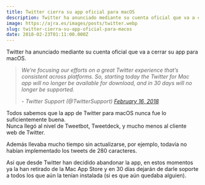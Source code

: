```yaml
---
title: Twitter cierra su app oficial para macOS
description: Twitter ha anunciado mediante su cuenta oficial que va a cerrar su app para macOS.
image: https://ajra.es/images/posts/twitter.webp
slug: twitter-cierra-su-app-oficial-para-macos
date: 2018-02-23T01:11:00.000Z
---
```


Twitter ha anunciado mediante su cuenta oficial que va a cerrar su app para macOS.

> _We’re focusing our efforts on a great Twitter experience that’s consistent across platforms. So, starting today the Twitter for Mac app will no longer be available for download, and in 30 days will no longer be supported._
> 
> _- Twitter Support (@TwitterSupport) [February 16, 2018](https://twitter.com/TwitterSupport/status/964635739517407232?ref_src=twsrc%5Etfw)_

Todos sabemos que la app de Twitter para macOS nunca fue lo suficientemente buena.  
Nunca llegó al nivel de Tweetbot, Tweetdeck, y mucho menos al cliente web de Twitter.

Además llevaba mucho tiempo sin actualizarse, por ejemplo, todavía no habían implementado los tweets de 280 caracteres.

Así que desde Twitter han decidido abandonar la app, en estos momentos ya la han retirado de la Mac App Store y en 30 días dejarán de darle soporte a todos los que aún la tenían instalada (si es que aún quedaba alguien).
